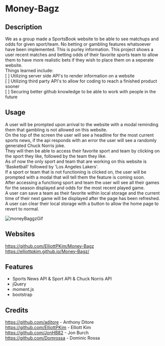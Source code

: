 # Money-Bagz

## Description

We as a group made a SportsBook website to be able to see matchups and odds for given sport/team.
No betting or gambling features whatsoever have been implemented. This is purley information.
This project shows a user recent matches and betting odds of their favorite sports team to allow them to have more realistic bets if they wish to place them on a seperate website.<br>
Things learned include:<br>
[ ] Utilizing server side API's to render information on a website<br>
[ ] Utilizing third party API's to allow for coding to reach a finished product sooner<br>
[ ] Securing better github knowledge to be able to work with people in the future

## Usage

A user will be prompted upon arrival to the website with a modal reminding them that gambling is not allowed on this website.<br>
On the top of the screen the user will see a headline for the most current sports news, if the api responds with an error the user will see a randomly generated Chuck Norris joke.<br>
They will then be able to access their favorite sport and team by clicking on the sport they like, followed by the team they like.<br>
As of now the only sport and team that are working on this website is 'Basketball' followed by 'Los Angeles Lakers'.<br>
If a sport or team that is not functioning is clicked on, the user will be prompted with a modal that will tell them the feature is coming soon.<br>
After accessing a functiong sport and team the user will see all their games for the season displayed and odds for the most recent played game.<br>
A user can save a team as their favorite within local storage and the current time of their next game will be displayed after the page has been refreshed.<br>
A user can clear their local storage with a button to allow the home page to revert to normal.

![moneyBaggzGif](assets/images/moneyBaggz.gif)

## Websites 

https://github.com/ElliottPKim/Money-Bagz <br>
https://elliottpkim.github.io/Money-Bagz/

## Features

* Sports News API & Sport API & Chuck Norris API
* jQuery
* moment.js
* bootstrap

## Credits

https://github.com/aditore - Anthony Ditore<br>
https://github.com/ElliottPKim - Elliott Kim<br>
https://github.com/JonHB82 - Jon Burch<br>
https://github.com/Domrossa - Dominic Rossa<br>